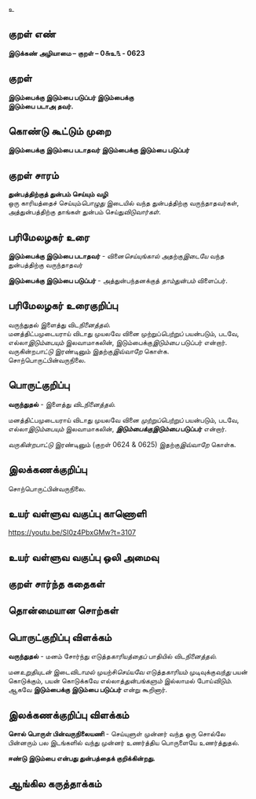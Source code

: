 உ

## குறள் எண் 

**இடுக்கண் அழியாமை – குறள் – 0௬உ௩ - 0623**  

## குறள் 

**இடும்பைக்கு இடும்பை படுப்பர் இடும்பைக்கு  
இடும்பை படாஅ தவர்.**  

## கொண்டு கூட்டும் முறை

**இடும்பைக்கு இடும்பை படாதவர் இடும்பைக்கு இடும்பை படுப்பர்**

## குறள் சாரம் 

**துன்பத்திற்குத் துன்பம் செய்யும் வழி**  
ஒரு காரியத்தைச் செய்யும்*பொழுது* இடையில் வந்த துன்பத்திற்கு வருந்தாதவர்கள்,  
அத்துன்பத்திற்கு தாங்கள் துன்பம் செய்து*விடுவார்கள்*.  

## பரிமேலழகர் உரை

**இடும்பைக்கு இடும்பை படாதவர்** - வினை*செய்யுங்கால்* அதற்கு*இடையே* வந்த துன்பத்திற்கு வருந்தாதவர்  

**இடும்பைக்கு இடும்பை படுப்பர்** - அத்துன்பந்தனக்குத் *தாம்துன்பம்* விளைப்பர்.  

## பரிமேலழகர் உரைகுறிப்பு   

வருந்துதல் இளைத்து விட*நினைத்தல்*.  
மனத்திட்பமுடையராய் விடாது முயலவே வினை முற்றுப்*பெற்றுப்* பயன்படும், படவே, எல்லா*இடும்பையும்* இலவாமாகலின், இடும்பைக்கு*இடும்பை* படுப்பர் என்றார்.  
வருகின்ற*பாட்டு* இரண்டினும் இதற்கு*இவ்வாறே* கொள்க.  
சொற்பொருட்பின்வருநிலை.   

## பொருட்குறிப்பு 

**வருந்துதல்** - இளைத்து *விடநினைத்தல்*.  

மனத்திட்பமுடையராய் விடாது முயலவே வினை *முற்றுப்பெற்றுப்* பயன்படும், படவே, எல்லா*இடும்பையும்* இலவாமாகலின், ***இடும்பைக்குஇடும்பை* படுப்பர்** என்றார்.  

*வருகின்றபாட்டு* இரண்டினும் (குறள் 0624 & 0625) இதற்கு*இவ்வாறே* கொள்க.  

## இலக்கணக்குறிப்பு  

சொற்பொருட்பின்வருநிலை.   

## உயர் வள்ளுவ வகுப்பு காணொளி

https://youtu.be/SI0z4PbxGMw?t=3107 

## உயர் வள்ளுவ வகுப்பு ஒலி அமைவு 

 
## குறள் சார்ந்த கதைகள் 


## தொன்மையான சொற்கள்


## பொருட்குறிப்பு விளக்கம்

**வருந்துதல்** - மனம் சோர்ந்து எடுத்த*காரியத்தைப்* பாதியில் விட*நினைத்தல்*.  

மன*உறுதியுடன்* இடை*விடாமல்* முயற்சி*செய்யவே* எடுத்த*காரியம்* முடிவுக்கு*வந்து* பயன் கொடுக்கும், பயன் கொடுக்கவே எல்லாத்*துன்பங்களும்* இல்லாமல் போய்*விடும்*.  
ஆகவே **இடும்பைக்கு இடும்பை படுப்பர்** என்று கூறினார்.  

## இலக்கணக்குறிப்பு விளக்கம்

**சொல் பொருள் பின்வருநிலையணி** - செய்யுளுள் முன்னர் வந்த ஒரு சொல்லே பின்னரும் பல இடங்களில் வந்து முன்னர் உணர்த்திய பொருளையே உணர்த்துதல். 

**ஈண்டு இடும்பை என்பது துன்பத்தைக் குறிக்கின்றது.** 

## ஆங்கில கருத்தாக்கம் 


